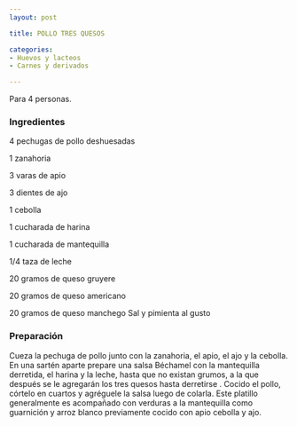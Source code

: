 ```yaml
---
layout: post

title: POLLO TRES QUESOS

categories:
- Huevos y lacteos
- Carnes y derivados

---
```

Para 4 personas.

<h3>Ingredientes</h3>

4 pechugas de pollo deshuesadas

1 zanahoria

3 varas de apio

3 dientes de ajo

1 cebolla

1 cucharada de harina

1 cucharada de mantequilla

1/4 taza de leche

20 gramos de queso gruyere

20 gramos de queso americano

20 gramos de queso manchego Sal y pimienta al gusto

<h3>Preparación</h3>

Cueza la pechuga de pollo junto con la zanahoria, el apio, el ajo y la cebolla. En una sartén aparte prepare una salsa Béchamel con la mantequilla derretida, el harina y la leche, hasta que no existan grumos, a la que después se le agregarán los tres quesos hasta derretirse . Cocido el pollo, córtelo en cuartos y agréguele la salsa luego de colarla. Este platillo generalmente es acompañado con verduras a la mantequilla como guarnición y arroz blanco previamente cocido con apio cebolla y ajo.